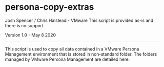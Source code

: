 # persona-copy-extras

Josh Spencer / Chris Halstead - VMware
This script is provided as-is and there is no support

Version 1.0 - May 8 2020

------

This script is used to copy all data contained in a VMware Persona Management environment that is stored in non-standard folder.  The folders managed by VMware Persona Management are detailed here: 

[Persona]: https://docs.vmware.com/en/VMware-Horizon-7/7.12/horizon-architecture-planning/GUID-05B1BE12-8DD2-4EAE-A3E2-B52CDB6DFC32.html











